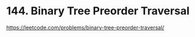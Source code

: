 # 144. Binary Tree Preorder Traversal

https://leetcode.com/problems/binary-tree-preorder-traversal/

